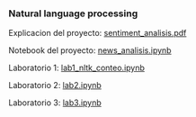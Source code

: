 
### Natural language processing


Explicacion del proyecto: [sentiment_analisis.pdf](latex/out/sentiment_analisis.pdf)

Notebook del proyecto: [news_analisis.ipynb](notebooks/news_analisis.ipynb)

Laboratorio 1: [lab1_nltk_conteo.ipynb](notebooks/lab1_nltk_conteo.ipynb)

Laboratorio 2: [lab2.ipynb](notebooks/lab2.ipynb)

Laboratorio 3: [lab3.ipynb](notebooks/lab3.ipynb)

